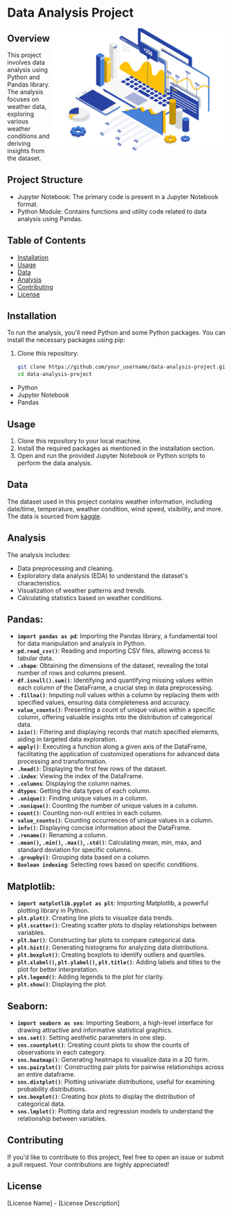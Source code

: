 # Data Analysis Project
<img align="right" alt="coding" width="400" src="https://github.com/SOHAMRANA77/Data-Analysis/blob/d8d28ae63655c1b6d52d22f203c1f7a614094e92/Data/image/Data-Analytics.png">

## Overview
This project involves data analysis using Python and Pandas library. The analysis focuses on weather data, exploring various weather conditions and deriving insights from the dataset.

## Project Structure
- Jupyter Notebook: The primary code is present in a Jupyter Notebook format.
- Python Module: Contains functions and utility code related to data analysis using Pandas.
## Table of Contents
- [Installation](#installation)
- [Usage](#usage)
- [Data](#data)
- [Analysis](#analysis)
- [Contributing](#contributing)
- [License](#license)

## Installation
To run the analysis, you'll need Python and some Python packages. You can install the necessary packages using pip:
1. Clone this repository:
   ```bash
   git clone https://github.com/your_username/data-analysis-project.git
   cd data-analysis-project

- Python
- Jupyter Notebook
- Pandas

## Usage
1. Clone this repository to your local machine.
2. Install the required packages as mentioned in the installation section.
3. Open and run the provided Jupyter Notebook or Python scripts to perform the data analysis.

## Data
The dataset used in this project contains weather information, including date/time, temperature, weather condition, wind speed, visibility, and more. The data is sourced from [kaggle](www.kaggle.com).

## Analysis
The analysis includes:
- Data preprocessing and cleaning.
- Exploratory data analysis (EDA) to understand the dataset's characteristics.
- Visualization of weather patterns and trends.
- Calculating statistics based on weather conditions.
## Pandas:

- **`import pandas as pd`**: Importing the Pandas library, a fundamental tool for data manipulation and analysis in Python.
- **`pd.read_csv()`**: Reading and importing CSV files, allowing access to tabular data.
- **`.shape`**: Obtaining the dimensions of the dataset, revealing the total number of rows and columns present.
- **`df.isnull().sum()`**: Identifying and quantifying missing values within each column of the DataFrame, a crucial step in data preprocessing.
- **`.fillna()`**: Imputing null values within a column by replacing them with specified values, ensuring data completeness and accuracy.
- **`value_counts()`**: Presenting a count of unique values within a specific column, offering valuable insights into the distribution of categorical data.
- **`isin()`**: Filtering and displaying records that match specified elements, aiding in targeted data exploration.
- **`apply()`**: Executing a function along a given axis of the DataFrame, facilitating the application of customized operations for advanced data processing and transformation.
- **`.head()`**: Displaying the first few rows of the dataset.
- **`.index`**: Viewing the index of the DataFrame.
- **`.columns`**: Displaying the column names.
- **`dtypes`**: Getting the data types of each column.
- **`.unique()`**: Finding unique values in a column.
- **`.nunique()`**: Counting the number of unique values in a column.
- **`count()`**: Counting non-null entries in each column.
- **`value_counts()`**: Counting occurrences of unique values in a column.
- **`info()`**: Displaying concise information about the DataFrame.
- **`.rename()`**: Renaming a column.
- **`.mean()`, `.min()`, `.max()`, `.std()`**: Calculating mean, min, max, and standard deviation for specific columns.
- **`.groupby()`**: Grouping data based on a column.
- **`Boolean indexing`**: Selecting rows based on specific conditions.

## Matplotlib:

- **`import matplotlib.pyplot as plt`**: Importing Matplotlib, a powerful plotting library in Python.
- **`plt.plot()`**: Creating line plots to visualize data trends.
- **`plt.scatter()`**: Creating scatter plots to display relationships between variables.
- **`plt.bar()`**: Constructing bar plots to compare categorical data.
- **`plt.hist()`**: Generating histograms for analyzing data distributions.
- **`plt.boxplot()`**: Creating boxplots to identify outliers and quartiles.
- **`plt.xlabel()`, `plt.ylabel()`, `plt.title()`**: Adding labels and titles to the plot for better interpretation.
- **`plt.legend()`**: Adding legends to the plot for clarity.
- **`plt.show()`**: Displaying the plot.

## Seaborn:

- **`import seaborn as sns`**: Importing Seaborn, a high-level interface for drawing attractive and informative statistical graphics.
- **`sns.set()`**: Setting aesthetic parameters in one step.
- **`sns.countplot()`**: Creating count plots to show the counts of observations in each category.
- **`sns.heatmap()`**: Generating heatmaps to visualize data in a 2D form.
- **`sns.pairplot()`**: Constructing pair plots for pairwise relationships across an entire dataframe.
- **`sns.distplot()`**: Plotting univariate distributions, useful for examining probability distributions.
- **`sns.boxplot()`**: Creating box plots to display the distribution of categorical data.
- **`sns.lmplot()`**: Plotting data and regression models to understand the relationship between variables.





## Contributing
If you'd like to contribute to this project, feel free to open an issue or submit a pull request. Your contributions are highly appreciated!

## License
[License Name] - [License Description]
